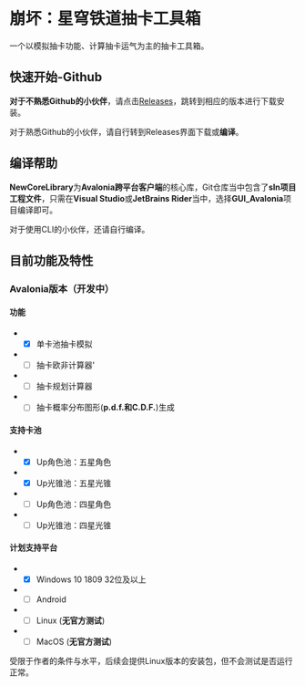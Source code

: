 # 崩坏：星穹铁道抽卡工具箱
一个以模拟抽卡功能、计算抽卡运气为主的抽卡工具箱。

## 快速开始-Github
**对于不熟悉Github的小伙伴**，请点击[Releases](https://github.com/York393098870/SR_GachaCalc/releases)，跳转到相应的版本进行下载安装。

对于熟悉Github的小伙伴，请自行转到Releases界面下载或**编译**。

## 编译帮助
**NewCoreLibrary**为**Avalonia跨平台客户端**的核心库，Git仓库当中包含了**sln项目工程文件**，只需在**Visual Studio**或**JetBrains Rider**当中，选择**GUI_Avalonia**项目编译即可。

对于使用CLI的小伙伴，还请自行编译。

## 目前功能及特性
### Avalonia版本（开发中）
#### 功能
* - [x] 单卡池抽卡模拟
* - [ ] 抽卡欧非计算器'
* - [ ] 抽卡规划计算器
* - [ ] 抽卡概率分布图形(**p.d.f.和C.D.F.**)生成
#### 支持卡池
* - [x] Up角色池：五星角色
* - [x] Up光锥池：五星光锥
* - [ ] Up角色池：四星角色
* - [ ] Up光锥池：四星光锥
#### 计划支持平台
* - [x] Windows 10 1809 32位及以上
* - [ ] Android
* - [ ] Linux (**无官方测试**)
* - [ ] MacOS (**无官方测试**)

受限于作者的条件与水平，后续会提供Linux版本的安装包，但不会测试是否运行正常。
